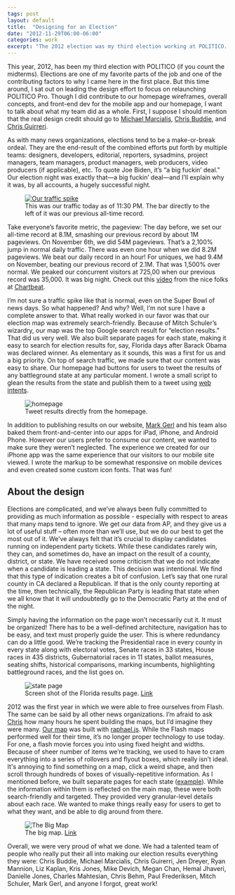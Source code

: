 ```yaml
---
tags: post
layout: default
title:  "Designing for an Election"
date: "2012-11-29T06:00-06:00"
categories: work
excerpt: "The 2012 election was my third election working at POLITICO. I'd like to describe some of the process that goes into creating our election material."
---
```



<p>This year, 2012, has been my third election with POLITICO (if you count the midterms). Elections are one of my favorite parts of the job and one of the contributing factors to why I came here in the first place. But this time around, I sat out on leading the design effort to focus on relaunching POLITICO Pro. Though I did contribute to our homepage wireframes, overall concepts, and front-end dev for the mobile app and our homepage, I want to talk about what my team did as a whole. First, I suppose I should mention that the real design credit should go to <a href="https://twitter.com/redhandeddesign">Michael Marcialis</a>, <a href="https://twitter.com/cbud">Chris Buddie</a>, and <a href="http://qnotemedia.com">Chris Guirreri</a>. </p>

<p>As with many news organizations, elections tend to be a make-or-break ordeal. They are the end-result of the combined efforts put forth by multiple teams: designers, developers, editorial, reporters, sysadmins, project managers, team managers, product managers, web producers, video producers (if applicable), etc. To quote Joe Biden, it’s “a big fuckin’ deal.” Our election night was exactly that—a big fuckin’ deal—and I’ll explain why it was, by all accounts,  a hugely successful night.</p>

<figure class="narrow">
<a href="http://instagram.com/p/Rtwqa7BmJU/"><img src="http://distilleryimage8.s3.amazonaws.com/0a2577c2289411e2a73522000a1faf50_7.jpg" alt="Our traffic spike"/></a>
<figcaption>This was our traffic today as of 11:30 PM. The bar directly to the left of it was our previous all-time record.</figcaption>
</figure>
<p>Take everyone’s favorite metric, the pageview: The day before, we set our all-time record at 8.1M, smashing our previous record by about 1M pageviews. On November 6th, we did 54M pageviews. That’s a 2,100% jump in normal daily traffic. There was even one hour when we did 8.2M pageviews. We beat our daily record in an hour!  For uniques, we had 9.4M on November, beating our previous record of 2.1M. That was 1,500% over normal. We peaked our concurrent visitors at 725,00 when our previous record was 35,000. It was big night. Check out this <a href="http://vimeo.com/53360859">video</a> from the nice folks at <a href="http://chartbeat.com">Chartbeat</a>.</p>

<p>I’m not sure a traffic spike like that is normal, even on the Super Bowl of news days. So what happened? And why? Well, I’m not sure I have a complete answer to that. What really worked in our favor was that our election map was extremely search-friendly. Because of Mitch Schuler’s wizardry, our map was the top Google search result for “election results.” That did us very well. We also built separate pages for each state, making it easy to search for election results for, say, Florida days after Barack Obama was declared winner. As elementary as it sounds, this was a first for us and a big priority. On top of search traffic, we made sure that our content was easy to share. Our homepage had buttons for users to tweet the results of any battleground state at any particular moment. I wrote a small script to glean the results from the state and publish them to a tweet using <a href="https://dev.twitter.com/docs/intents">web intents</a>. </p>

<figure class="narrow">
<img src="/images/hp-results.jpg" alt="homepage" />
<figcaption>Tweet results directly from the homepage.</figcaption>
</figure>

<p>In addition to publishing results on our website, <a href="http://www.linkedin.com/in/mgerl">Mark Gerl</a> and his team also baked them front-and-center into our apps for iPad, iPhone, and Android Phone. However our users prefer to consume our content, we wanted to make sure they weren’t neglected.  The experience we created for our iPhone app was the same experience that our visitors to our mobile site viewed. I wrote the markup to be somewhat responsive on mobile devices and even created some custom icon fonts. That was fun!</p>

<h2>About the design</h2>

<p>Elections are complicated, and we’ve always been fully committed to providing as much information as possible - especially with respect to areas that many maps tend to ignore. We get our data from AP, and they give us a lot of useful stuff – often more than we’ll use, but we do our best to get the most out of it.  We’ve always felt that it’s crucial to display candidates running on independent party tickets. While these candidates rarely win, they can, and sometimes do, have an impact on the result of a county, district, or state. We have received some criticism that we do not indicate when a candidate is leading a state. This decision was intentional. We find that this type of indication creates a bit of confusion. Let’s say that one rural county in CA declared a Republican. If that is the only county reporting at the time, then technically, the Republican Party is leading that state when we all know that it will undoubtedly go to the Democratic Party at the end of the night. </p>

<p>Simply having the information on the page won’t necessarily cut it. It must be organized! There has to be a well-defined architecture, navigation has to be easy, and text must properly guide the user. This is where redundancy can do a little good. We’re tracking the Presidential race in every county in every state along with electoral votes, Senate races in 33 states, House races in 435 districts, Gubernatorial races in 11 states, ballot measures, seating shifts, historical comparisons, marking incumbents, highlighting battleground races, and the list goes on.</p>

<figure class="narrow">
<img src="/images/state-page.jpg" alt="state page" />
<figcaption>Screen shot of the Florida results page. <a href="http://www.politico.com/2012-election/results/president/florida/">Link</a></figcaption>
</figure>

<p>2012 was the first year in which we were able to free ourselves from Flash. The same can be said by all other news organizations. I’m afraid to ask <a href="http://www.qnotemedia.com">Chris</a> how many hours he spent building the maps, but I’d imagine they were many. <a href="http://www.politico.com/2012-election/map/">Our map</a> was built with <a href="http://raphaeljs.com">raphael.js</a>. While the Flash maps performed well for their time, it’s no longer proper technology to use today. For one, a flash movie forces you into using fixed height and widths. Because of sheer number of items we’re tracking, we used to have to cram everything into a series of rollovers and flyout boxes, which really isn’t ideal. It's annoying to find something on a map, click a weird shape, and then scroll through hundreds of boxes of visually-repetitive information. As I mentioned before, we built separate pages for each state (<a href="http://www.politico.com/2012-election/results/president/florida/">example</a>).  While the information within them is reflected on the main map, these were both search-friendly and targeted. They provided very granular-level details about each race. We wanted to make things really easy for users to get to what they want, and be able to dig around from there.</p>

<figure class="narrow">
<img src="/images/big-map.jpg" alt="The Big Map" />
<figcaption>The big map. <a href="http://www.politico.com/2012-election/map/">Link</a></figcaption>
</figure>

<p>Overall, we were very proud of what we done. We had a talented team of people who really put their all into making our election results everything they were: Chris Buddie, Michael Marcialis, Chris Guirerri, Jen Dreyer, Ryan Mannion, Liz Kaplan, Kris Jones, Mike Devich, Megan Chan, Hemal Jhaveri, Danielle Jones, Charles Mahtesian, Chris Behm, Paul Frederiksen, Mitch Schuler, Mark Gerl, and anyone I forgot, great work!</p>
